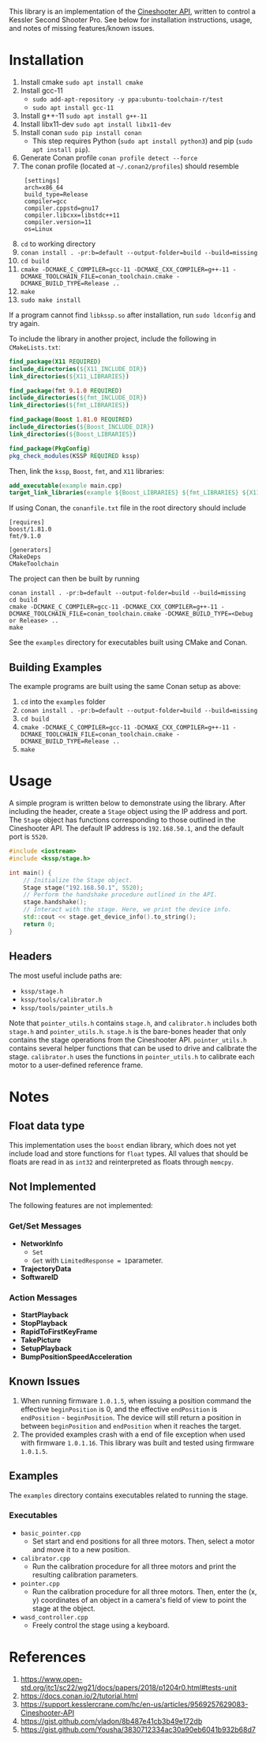 This library is an implementation of the [Cineshooter API](https://support.kesslercrane.com/hc/en-us/articles/9569257629083-Cineshooter-API), written to control a Kessler Second Shooter Pro. See below for installation instructions, usage, and notes of missing features/known issues.

# Installation
1) Install cmake `sudo apt install cmake`
2) Install gcc-11 
   * `sudo add-apt-repository -y ppa:ubuntu-toolchain-r/test`
   * `sudo apt install gcc-11`
3) Install g++-11 `sudo apt install g++-11`
4) Install libx11-dev `sudo apt install libx11-dev`
5) Install conan `sudo pip install conan`
   * This step requires Python  (`sudo apt install python3`) and pip (`sudo apt install pip`).
6) Generate Conan profile `conan profile detect --force`
7) The conan profile (located at `~/.conan2/profiles`) should resemble 
   ```
    [settings]
    arch=x86_64
    build_type=Release
    compiler=gcc
    compiler.cppstd=gnu17
    compiler.libcxx=libstdc++11
    compiler.version=11
    os=Linux
    ```
8) `cd` to working directory
9) `conan install . -pr:b=default --output-folder=build --build=missing`
10) `cd build`
11) `cmake -DCMAKE_C_COMPILER=gcc-11 -DCMAKE_CXX_COMPILER=g++-11 -DCMAKE_TOOLCHAIN_FILE=conan_toolchain.cmake -DCMAKE_BUILD_TYPE=Release ..`
12) `make`
13) `sudo make install`

If a program cannot find `libkssp.so` after installation, run `sudo ldconfig` and try again.

To include the library in another project, include the following in `CMakeLists.txt`:

```cmake
find_package(X11 REQUIRED)
include_directories(${X11_INCLUDE_DIR})
link_directories(${X11_LIBRARIES})

find_package(fmt 9.1.0 REQUIRED)
include_directories(${fmt_INCLUDE_DIR})
link_directories(${fmt_LIBRARIES})

find_package(Boost 1.81.0 REQUIRED)
include_directories(${Boost_INCLUDE_DIR})
link_directories(${Boost_LIBRARIES})

find_package(PkgConfig)
pkg_check_modules(KSSP REQUIRED kssp)
```
Then, link the `kssp`, `Boost`, `fmt`, and `X11` libraries:
```cmake
add_executable(example main.cpp)
target_link_libraries(example ${Boost_LIBRARIES} ${fmt_LIBRARIES} ${X11_LIBRARIES} ${KSSP_LIBRARIES})
```
If using Conan, the `conanfile.txt` file in the root directory should include
```
[requires]
boost/1.81.0
fmt/9.1.0

[generators]
CMakeDeps
CMakeToolchain
```
The project can then be built by running
```
conan install . -pr:b=default --output-folder=build --build=missing
cd build
cmake -DCMAKE_C_COMPILER=gcc-11 -DCMAKE_CXX_COMPILER=g++-11 -DCMAKE_TOOLCHAIN_FILE=conan_toolchain.cmake -DCMAKE_BUILD_TYPE=<Debug or Release> ..
make
```
See the `examples` directory for executables built using CMake and Conan.

## Building Examples 
The example programs are built using the same Conan setup as above:
1) `cd` into the `examples` folder
2) `conan install . -pr:b=default --output-folder=build --build=missing`
3) `cd build`
4) `cmake -DCMAKE_C_COMPILER=gcc-11 -DCMAKE_CXX_COMPILER=g++-11 -DCMAKE_TOOLCHAIN_FILE=conan_toolchain.cmake -DCMAKE_BUILD_TYPE=Release ..`
5) `make`

# Usage
A simple program is written below to demonstrate using the library. After including the header, create a `Stage` object using the IP address and port. The `Stage` object has functions corresponding to those outlined in the Cineshooter API. The default IP address is `192.168.50.1`, and the default port is `5520`.
```c++
#include <iostream>
#include <kssp/stage.h>

int main() {
    // Initialize the Stage object.
    Stage stage("192.168.50.1", 5520);
    // Perform the handshake procedure outlined in the API.
    stage.handshake();
    // Interact with the stage. Here, we print the device info.
    std::cout << stage.get_device_info().to_string();
    return 0;
}
```
## Headers
The most useful include paths are:
* `kssp/stage.h`
* `kssp/tools/calibrator.h`
* `kssp/tools/pointer_utils.h`

Note that `pointer_utils.h` contains `stage.h`, and `calibrator.h` includes both `stage.h` and `pointer_utils.h`. `stage.h` is the bare-bones header that only contains the stage operations from the Cineshooter API. `pointer_utils.h` contains several helper functions that can be used to drive and calibrate the stage. `calibrator.h` uses the functions in `pointer_utils.h` to calibrate each motor to a user-defined reference frame.

# Notes

## Float data type
This implementation uses the `boost` endian library, which does not yet include load and store functions for `float` types. All values that should be floats are read in as `int32` and reinterpreted as floats through `memcpy`.

## Not Implemented
The following features are not implemented:

### Get/Set Messages
* **NetworkInfo**
  * `Set`
  * `Get` with `LimitedResponse = 1`parameter.
* **TrajectoryData**
* **SoftwareID**

### Action Messages
* **StartPlayback**
* **StopPlayback**
* **RapidToFirstKeyFrame**
* **TakePicture**
* **SetupPlayback**
* **BumpPositionSpeedAcceleration**

## Known Issues
1) When running firmware `1.0.1.5`, when issuing a position command the effective `beginPosition` is 0, and the effective `endPosition` is `endPosition` - `beginPosition`. The device will still return a position in between `beginPosition` and `endPosition` when it reaches the target.
2) The provided examples crash with a end of file exception when used with firmware `1.0.1.16`. This library was built and tested using firmware `1.0.1.5`.

## Examples
The `examples` directory contains executables related to running the stage.
### Executables
* `basic_pointer.cpp`
  * Set start and end positions for all three motors. Then, select a motor and move it to a new position.
* `calibrator.cpp`
  * Run the calibration procedure for all three motors and print the resulting calibration parameters.
* `pointer.cpp`
  * Run the calibration procedure for all three motors. Then, enter the (x, y) coordinates of an object in a camera's field of view to point the stage at the object.
* `wasd_controller.cpp`
  * Freely control the stage using a keyboard.

# References
1) https://www.open-std.org/jtc1/sc22/wg21/docs/papers/2018/p1204r0.html#tests-unit
2) https://docs.conan.io/2/tutorial.html
3) https://support.kesslercrane.com/hc/en-us/articles/9569257629083-Cineshooter-API
4) https://gist.github.com/vladon/8b487e41cb3b49e172db
5) https://gist.github.com/Yousha/3830712334ac30a90eb6041b932b68d7
